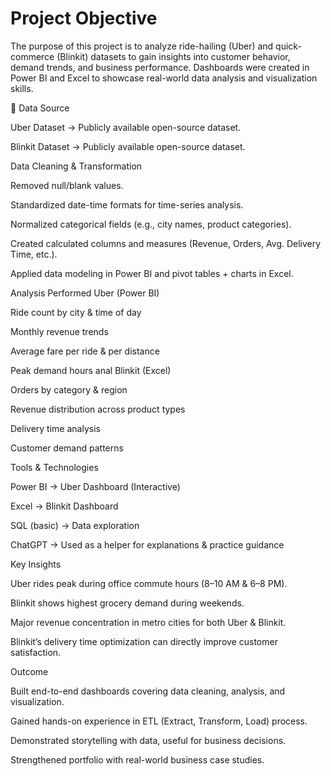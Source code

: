 # Project Objective

The purpose of this project is to analyze ride-hailing (Uber) and quick-commerce (Blinkit) datasets to gain insights into customer behavior, demand trends, and business performance. Dashboards were created in Power BI and Excel to showcase real-world data analysis and visualization skills.

📂 Data Source

Uber Dataset → Publicly available open-source dataset.

Blinkit Dataset → Publicly available open-source dataset.

Data Cleaning & Transformation

Removed null/blank values.

Standardized date-time formats for time-series analysis.

Normalized categorical fields (e.g., city names, product categories).

Created calculated columns and measures (Revenue, Orders, Avg. Delivery Time, etc.).

Applied data modeling in Power BI and pivot tables + charts in Excel.

Analysis Performed
Uber (Power BI)

Ride count by city & time of day

Monthly revenue trends

Average fare per ride & per distance

Peak demand hours anal
Blinkit (Excel)

Orders by category & region

Revenue distribution across product types

Delivery time analysis

Customer demand patterns

 Tools & Technologies

Power BI → Uber Dashboard (Interactive)

Excel → Blinkit Dashboard

SQL (basic) → Data exploration

ChatGPT → Used as a helper for explanations & practice guidance

 Key Insights

Uber rides peak during office commute hours (8–10 AM & 6–8 PM).

Blinkit shows highest grocery demand during weekends.

Major revenue concentration in metro cities for both Uber & Blinkit.

Blinkit’s delivery time optimization can directly improve customer satisfaction.

 Outcome

Built end-to-end dashboards covering data cleaning, analysis, and visualization.

Gained hands-on experience in ETL (Extract, Transform, Load) process.

Demonstrated storytelling with data, useful for business decisions.

Strengthened portfolio with real-world business case studies.
